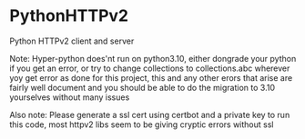 # PythonHTTPv2
Python HTTPv2 client and server

Note: Hyper-python does'nt run on python3.10, either dongrade your python if you get an error, or try to change collections to collections.abc wherever yoy get error as done for this project, this and any other erors that arise are fairly well document and you should be able to do the migration to 3.10 yourselves without many issues

Also note: Please generate a ssl cert using certbot and a private key to run this code, most httpv2 libs seem to be giving cryptic errors without ssl
